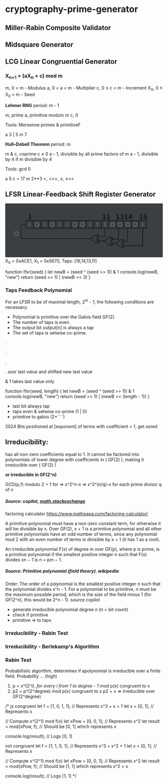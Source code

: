 # cryptography-prime-generator

## **Miller-Rabin** Composite Validator

## **Midsquare** Generator



## **LCG** Linear Congruential Generator

### X<sub>n+1</sub> = (aX<sub>n</sub> + c) mod m  

m, 0 < m - Modulus
a, 0 < a < m - Multiplier
c, 0 ≤ c < m - Increment
X<sub>0</sub>, 0 ≤ X<sub>0</sub> < m - Seed

**Lehmer RNG** period: m - 1

m, prime
a, primitive modulo m
c, 0

Tools: Mersenne primes & primitiveF

a 3 | 5
m 7

**Hull–Dobell Theorem** period: m

m & c, coprime c ≠ 0
a - 1, divisible by all prime factors of m
a - 1, divisible by 4 if m divisible by 4

Tools: gcd 0

a 5
c = 17
m 2**3
<, <>>, ≤, ≥<<

## **LFSR** Linear-Feedback Shift Register Generator
![16-bit LFSR.](/public/16-bit_lfsr.jpg)
X<sub>0</sub> = 0xACE1, X<sub>1</sub> = 0x5670, Taps: [16,14,13,11]

function lfsr(seed) {
    let newB = (seed ^ (seed >> 1)) & 1
    console.log(newB, "new")
    return (seed >> 1) | (newB << 3)
}

### Taps Feedback Polynomial

For an LFSR to be of maximal length, 2<sup>m</sup> - 1, the following conditions are necessary:

- Polynomial is primitive over the Galois field GF(2).
- The number of taps is even.
- The output bit output[n] is always a tap
- The set of taps is setwise co-prime.

.

.

.

.
sxor last value and shifted new last value

& 1 takes last value only

function lfsr(seed, length) {
    let newB = (seed ^ (seed >> 1)) & 1
    console.log(newB, "new")
    return (seed >> 1) | (newB << (length - 1))
}

- last bit always tap
- taps even & setwise co-prime (1 | 0)
- primitive to galois (2+´´´´)

2024
Bits positioned at [exponent] of terms with coefficient = 1, get xored


## Irreducibility:

has all non-zero coefficients equal to 1. It cannot be factored into polynomials of lower degree with coefficients in ( GF(2) ), making it irreducible over ( GF(2) )

**or irreducible in GF(2^n)**

GCD(p,f) modulo 2 = 1 for
=> x^2^n-x
=> x^2^(n/q)-x for each prime divisor q of n

##### Source: copilot, [math.stackexchange](https://math.stackexchange.com/questions/1343450/how-can-i-prove-irreducibility-of-polynomial-over-a-finite-field)

factoring calculator
https://www.mathpapa.com/factoring-calculator/

A primitive polynomial must have a non-zero constant term, for otherwise it will be divisible by x. Over GF(2), x + 1 is a primitive polynomial and all other primitive polynomials have an odd number of terms, since any polynomial mod 2 with an even number of terms is divisible by x + 1 (it has 1 as a root).

An irreducible polynomial F(x) of degree m over GF(p), where p is prime, is a primitive polynomial if the smallest positive integer n such that F(x) divides xn − 1 is n = pm − 1.

##### Source: Primitive polynomial (field theory). wikipedia

Order: The order of a polynomial is the smallest positive integer n such that the polynomial divides x^n - 1. For a polynomial to be primitive, n must be the maximum possible period, which is the size of the field minus 1 (for GF(2^n), this would be 2^n - 1). source copilot

- generate irreducible polynomial degree n (n = bit count)
- check if primitive
- primitive => to taps

### Irreducibility - **Rabin Test**
### Irreducibility - **Berlekamp's Algorithm**



### Rabin Test

Probabilistic algorithm, determines if apolynomial is irreducible over a finite field. Probability ... (high)

1. p = x^(2^i), *for every i from 1 to degree - 1* mod p(x) congruent to x
2. p2 = p^(2^degree) mod p(x) congruent to x
p2 = x => irreducible over GF(2^degree)

/*
js
congruent
let f = [1, 0, 1, 1]; // Represents x^3 + x + 1
let x = [0, 1]; // Represents x

// Compute x^(2^1) mod f(x)
let xPow = [0, 0, 1]; // Represents x^2
let result = mod(xPow, f); // Should be [0, 1] which represents x

console.log(result); // Logs [0, 1]

not congruent
let f = [1, 1, 0, 1]; // Represents x^3 + x^2 + 1
let x = [0, 1]; // Represents x

// Compute x^(2^1) mod f(x)
let xPow = [0, 0, 1]; // Represents x^2
let result = mod(xPow, f); // Should be [1, 1] which represents x^2 + x

console.log(result); // Logs [1, 1]
*/